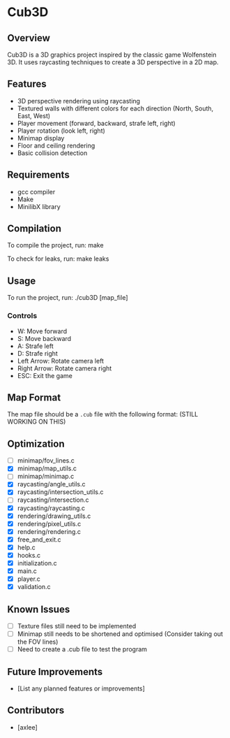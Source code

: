# Cub3D

## Overview
Cub3D is a 3D graphics project inspired by the classic game Wolfenstein 3D. It uses raycasting techniques to create a 3D perspective in a 2D map.

## Features
- 3D perspective rendering using raycasting
- Textured walls with different colors for each direction (North, South, East, West)
- Player movement (forward, backward, strafe left, right)
- Player rotation (look left, right)
- Minimap display
- Floor and ceiling rendering
- Basic collision detection

## Requirements
- gcc compiler
- Make
- MinilibX library

## Compilation
To compile the project, run:
make

To check for leaks, run:
make leaks

## Usage
To run the project, run:
./cub3D [map_file]


### Controls
- W: Move forward
- S: Move backward
- A: Strafe left
- D: Strafe right
- Left Arrow: Rotate camera left
- Right Arrow: Rotate camera right
- ESC: Exit the game

## Map Format
The map file should be a `.cub` file with the following format:
(STILL WORKING ON THIS)

## Optimization
- [ ] minimap/fov_lines.c
- [x] minimap/map_utils.c
- [ ] minimap/minimap.c
- [x] raycasting/angle_utils.c
- [x] raycasting/intersection_utils.c
- [ ] raycasting/intersection.c
- [x] raycasting/raycasting.c
- [x] rendering/drawing_utils.c
- [x] rendering/pixel_utils.c
- [x] rendering/rendering.c
- [x] free_and_exit.c
- [x] help.c
- [x] hooks.c
- [x] initialization.c
- [x] main.c
- [x] player.c
- [x] validation.c 

## Known Issues
- [ ] Texture files still need to be implemented
- [ ] Minimap still needs to be shortened and optimised (Consider taking out the FOV lines)
- [ ] Need to create a .cub file to test the program

## Future Improvements
- [List any planned features or improvements]

## Contributors
- [axlee]
